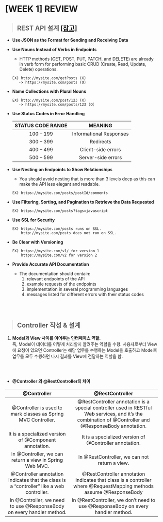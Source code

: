 # [WEEK 1] REVIEW


> ## REST API 설계 [[참고]](https://www.freecodecamp.org/news/rest-api-best-practices-rest-endpoint-design-examples/)
 * **Use JSON as the Format for Sending and Receiving Data**

 * **Use Nouns Instead of Verbs in Endpoints**
    * HTTP methods (GET, POST, PUT, PATCH, and DELETE) are already in verb form for performing basic CRUD (Create, Read, Update, Delete) operations.
   ```  
   EX) http://mysite.com/getPosts (X)   
      -> https://mysite.com/posts (O)  
   ```

 * **Name Collections with Plural Nouns**
   ```
   EX) http://mysite.com/post/123 (X)   
      -> https://mysite.com/posts/123 (O)
   ```
 * **Use Status Codes in Error Handling**

    |STATUS CODE RANGE|MEANING|
    |:----------------:|:-----:|
    | 100 – 199 | Informational Responses |
    | 300 – 399 | Redirects |
    | 400 – 499 | Client-side errors |
    | 500 – 599 | Server-side errors |


 * **Use Nesting on Endpoints to Show Relationships**
    * You should avoid nesting that is more than 3 levels deep as this can make the API less elegant and readable.
   ```
   EX) https://mysite.com/posts/postId/comments
   ```

 * **Use Filtering, Sorting, and Pagination to Retrieve the Data Requested**   
   ```
   EX) https://mysite.com/posts?tags=javascript
   ```

 * **Use SSL for Security**   
   ```
   EX) https://mysite.com/posts runs on SSL.   
       http://mysite.com/posts does not run on SSL.
   ```

 * **Be Clear with Versioning**   
   ```
   EX) https://mysite.com/v1/ for version 1  
       https://mysite.com/v2 for version 2
   ```

 * **Provide Accurate API Documentation**    
    * The documentation should contain:   
        1. relevant endpoints of the API
        2. example requests of the endpoints   
        3. implementation in several programming languages   
        4. messages listed for different errors with their status codes


<br>
<br>


> ## Controller 작성 & 설계
1. **Model과 View 사이를 이어주는 인터페이스 역할.**   
즉, Model이 데이터를 어떻게 처리할지 알려주는 역할을 수행. 사용자로부터 View에 요청이 있으면 Controller는 해당 업무를 수행하는 Model을 호출하고 Model이 업무를 모두
수행하면 다시 결과를 View에 전달하는 역할을 함.
<br>
<br>

* **@Controller 와 @RestController의 차이**

|@Controller|@RestController|
|:----------:|:------------:|
|@Controller is used to mark classes as Spring MVC Controller.|@RestController annotation is a special controller used in RESTful Web services, and it’s the combination of @Controller and @ResponseBody annotation.|
|It is a specialized version of @Component annotation.|It is a specialized version of @Controller annotation.|
|In @Controller, we can return a view in Spring Web MVC.|In @RestController, we can not return a view.|
|@Controller annotation indicates that the class is a “controller” like a web controller.|@RestController annotation indicates that class is a controller where @RequestMapping methods assume @ResponseBody 
|In @Controller, we need to use @ResponseBody on every handler method.|In @RestController, we don’t need to use @ResponseBody on every handler method.|



